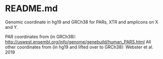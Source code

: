 # README.md
Genomic coordinate in hg19 and GRCh38 for PARs, XTR and amplicons on X and Y.

PAR coordinates from (in GRCh38): http://uswest.ensembl.org/info/genome/genebuild/human_PARS.html
All other coordinates from (in hg19 and lifted over to GRCh38): Webster et al. 2019 
